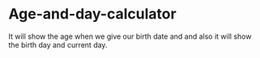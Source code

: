 # Age-and-day-calculator
It will show the age when we give our birth date and and also it will show the birth day and current day.
